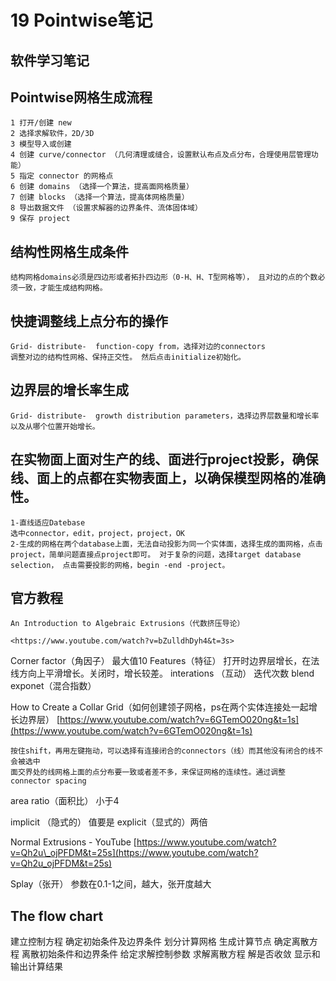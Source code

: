 # 19 Pointwise笔记
软件学习笔记
------

Pointwise网格生成流程
---------------

```
1 打开/创建 new
2 选择求解软件，2D/3D
3 模型导入或创建
4 创建 curve/connector （几何清理或缝合，设置默认布点及点分布，合理使用层管理功能）
5 指定 connector 的网格点
6 创建 domains （选择一个算法，提高面网格质量）
7 创建 blocks （选择一个算法，提高体网格质量）
8 导出数据文件 （设置求解器的边界条件、流体固体域）
9 保存 project
```

结构性网格生成条件
---------

```
结构网格domains必须是四边形或者拓扑四边形（0-H、H、T型网格等）， 且对边的点的个数必须一致，才能生成结构网格。
```

快捷调整线上点分布的操作
------------

```
Grid- distribute-  function-copy from，选择对边的connectors
调整对边的结构性网格、保持正交性。 然后点击initialize初始化。
```

边界层的增长率生成
---------

```
Grid- distribute-  growth distribution parameters，选择边界层数量和增长率以及从哪个位置开始增长。
```

在实物面上面对生产的线、面进行project投影，确保线、面上的点都在实物表面上，以确保模型网格的准确性。
-----------------------------------------------------

```
1-直线适应Datebase
选中connector，edit，project，project，OK
2-生成的网格在两个database上面，无法自动投影为同一个实体面，选择生成的面网格，点击project，简单问题直接点project即可。 对于复杂的问题，选择target database selection， 点击需要投影的网格，begin -end -project。
```

官方教程
----

```
An Introduction to Algebraic Extrusions（代数挤压导论）

<https://www.youtube.com/watch?v=bZulldhDyh4&t=3s>
```

Corner factor（角因子） 最大值10 Features（特征） 打开时边界层增长，在法线方向上平滑增长。关闭时，增长较差。 interations （互动） 迭代次数 blend exponet（混合指数）

How to Create a Collar Grid（如何创建领子网格，ps在两个实体连接处一起增长边界层） [https://www.youtube.com/watch?v=6GTemO020ng&t=1s](https://www.youtube.com/watch?v=6GTemO020ng&t=1s)

```
按住shift，再用左键拖动，可以选择有连接闭合的connectors（线）而其他没有闭合的线不会被选中
面交界处的线网格上面的点分布要一致或者差不多，来保证网格的连续性。通过调整connector spacing
```

area ratio（面积比） 小于4

implicit （隐式的） 值要是 explicit（显式的）两倍

Normal Extrusions - YouTube [https://www.youtube.com/watch?v=Qh2u\_ojPFDM&t=25s](https://www.youtube.com/watch?v=Qh2u_ojPFDM&t=25s)

Splay（张开） 参数在0.1-1之间，越大，张开度越大

The flow chart
--------------

建立控制方程 确定初始条件及边界条件 划分计算网格 生成计算节点 确定离散方程 离散初始条件和边界条件 给定求解控制参数 求解离散方程 解是否收敛 显示和输出计算结果